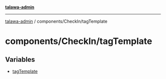 [**talawa-admin**](../../../README.md)

***

[talawa-admin](../../../README.md) / components/CheckIn/tagTemplate

# components/CheckIn/tagTemplate

## Variables

- [tagTemplate](variables/tagTemplate.md)
